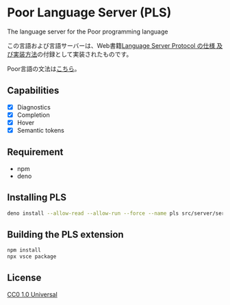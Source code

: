 # Poor Language Server (PLS)

The language server for the Poor programming language

この言語および言語サーバーは、Web書籍[Language Server Protocol の仕様 及び実装方法](https://zenn.dev/mtshiba/books/language_server_protocol)の付録として実装されたものです。

Poor言語の文法は[こちら](syntax.md)。

## Capabilities

- [x] Diagnostics
- [x] Completion
- [x] Hover
- [x] Semantic tokens

## Requirement

* npm
* deno

## Installing PLS

```sh
deno install --allow-read --allow-run --force --name pls src/server/server.ts
```

## Building the PLS extension

```sh
npm install
npx vsce package
```

## License

[CC0 1.0 Universal](LICENSE)
